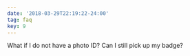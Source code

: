 ```yaml
---
date: '2018-03-29T22:19:22-24:00'
tag: faq
key: 9
---
```

What if I do not have a photo ID? Can I still pick up my badge?
